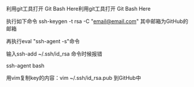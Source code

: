 
利用git工具打开 Git Bash Here利用git工具打开 Git Bash Here

执行如下命令 ssh-keygen -t rsa -C "email@email.com" 其中邮箱为GitHub的邮箱

再执行eval  "ssh-agent -s"命令

输入ssh-add ~/.ssh/id_rsa 命令时候报错

ssh-agent bash

用vim复制key的内容：vim ~/.ssh/id_rsa.pub 到GitHub中

